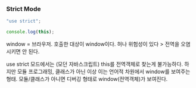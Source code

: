 ### Strict Mode

```js
"use strict";

console.log(this);
```

window = 브라우저. 호출한 대상이 window이다.
허나 위험성이 있다 > 전역을 오염시키면 안 된다.

use strict 모드에서는 (모던 자바스크립트) this를 전역객체로 찾는게 불가능하다.
하지만 모듈 프로그래밍, 클래스가 아닌 이상 이는 언어적 차원에서 window를 보여주는 형태.
모듈/클래스가 아니면 디버깅 형태로 window(전역객체)가 보여진다.
